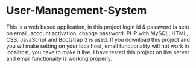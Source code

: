 # User-Management-System
This is a web based application, in this project login id &amp; password is sent on email, account activation, change password. PHP with MySQL, HTML, CSS, JavaScript and Bootstrap 3 is used. If you download this project and you wil make setting on your localhost, email functionality will not work in localhost, you have to make it live. I have tested this project on live server and email functionaity is working properly. 
